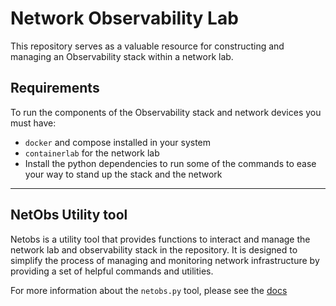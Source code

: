 # Network Observability Lab

This repository serves as a valuable resource for constructing and managing an Observability stack within a network lab.

## Requirements

To run the components of the Observability stack and network devices you must have:

- `docker` and compose installed in your system
- `containerlab` for the network lab
- Install the python dependencies to run some of the commands to ease your way to stand up the stack and the network

---

## NetObs Utility tool

Netobs is a utility tool that provides functions to interact and manage the network lab and observability stack in the repository. It is designed to simplify the process of managing and monitoring network infrastructure by providing a set of helpful commands and utilities.

For more information about the `netobs.py` tool, please see the [docs](NetObs.md)
